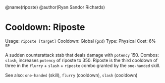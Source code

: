 @name(riposte)
@author(Ryan Sandor Richards)

# Cooldown: Riposte
Usage: `riposte [target]`
Cooldown: Global (`gcd`)
Type: Physical
Cost: 6% `SP`

A sudden counterattack stab that deals damage with `potency` 150.
Combos: `slash`, increases `potency` of riposte to 350. Riposte is the third
cooldown of three in the `flurry` + `slash` + `riposte` combo granted by the
`one-handed` skill.

See also: `one-handed` (skill), `flurry` (cooldown), `slash` (cooldown)
